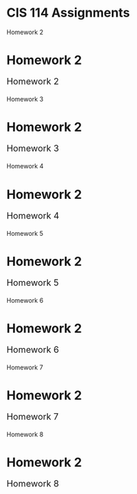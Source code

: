 # CIS 114 Assignments
Homework 2 
<!DOCTYPE html>
<html>
	<head>
		<title>Change font size in HTML</title>
	</head>
	<body>
	<h1>Homework 2</h1>
	<p style="font-size: 20px">Homework 2 </p>
	</body>
</htm1>

Homework 3
<!DOCTYPE html>
<html>
	<head>
		<title>Change font size in HTML</title>
	</head>
	<body>
	<h1>Homework 2</h1>
	<p style="font-size: 20px">Homework 3 </p>
	</body>
</htm1>

Homework 4
<!DOCTYPE html>
<html>
	<head>
		<title>Change font size in HTML</title>
	</head>
	<body>
	<h1>Homework 2</h1>
	<p style="font-size: 20px">Homework 4 </p>
	</body>
</htm1>

Homework 5
<!DOCTYPE html>
<html>
	<head>
		<title>Change font size in HTML</title>
	</head>
	<body>
	<h1>Homework 2</h1>
	<p style="font-size: 20px">Homework 5 </p>
	</body>
</htm1>

Homework 6
<!DOCTYPE html>
<html>
	<head>
		<title>Change font size in HTML</title>
	</head>
	<body>
	<h1>Homework 2</h1>
	<p style="font-size: 20px">Homework 6 </p>
	</body>
</htm1>

Homework 7
<!DOCTYPE html>
<html>
	<head>
		<title>Change font size in HTML</title>
	</head>
	<body>
	<h1>Homework 2</h1>
	<p style="font-size: 20px">Homework 7 </p>
	</body>
</htm1>

Homework 8 
<!DOCTYPE html>
<html>
	<head>
		<title>Change font size in HTML</title>
	</head>
	<body>
	<h1>Homework 2</h1>
	<p style="font-size: 20px">Homework 8 </p>
	</body>
</htm1>

